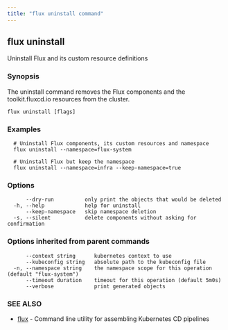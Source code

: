 ```yaml
---
title: "flux uninstall command"
---
```

## flux uninstall

Uninstall Flux and its custom resource definitions

### Synopsis

The uninstall command removes the Flux components and the toolkit.fluxcd.io resources from the cluster.

```
flux uninstall [flags]
```

### Examples

```
  # Uninstall Flux components, its custom resources and namespace
  flux uninstall --namespace=flux-system

  # Uninstall Flux but keep the namespace
  flux uninstall --namespace=infra --keep-namespace=true

```

### Options

```
      --dry-run          only print the objects that would be deleted
  -h, --help             help for uninstall
      --keep-namespace   skip namespace deletion
  -s, --silent           delete components without asking for confirmation
```

### Options inherited from parent commands

```
      --context string      kubernetes context to use
      --kubeconfig string   absolute path to the kubeconfig file
  -n, --namespace string    the namespace scope for this operation (default "flux-system")
      --timeout duration    timeout for this operation (default 5m0s)
      --verbose             print generated objects
```

### SEE ALSO

* [flux](/cmd/flux/)	 - Command line utility for assembling Kubernetes CD pipelines

